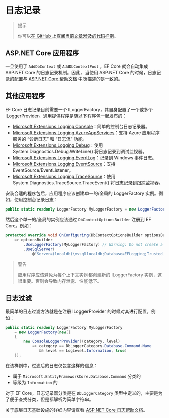 # 日志记录

> 提示
>
> 你可以[在 GitHub 上查阅当前文章涉及的代码样例](https://github.com/aspnet/EntityFramework.Docs/tree/master/samples/core/Miscellaneous/Logging)。

## ASP.NET Core 应用程序

一旦使用了 `AddDbContext` 或 `AddDbContextPool` ，EF Core 就会自动集成 ASP.NET Core 的日志记录机制。因此，当使用 ASP.NET Core 的时候，日志记录的配置与 [ASP.NET Core 帮助文档](https://docs.microsoft.com/en-us/aspnet/core/fundamentals/logging?tabs=aspnetcore2x) 中所描述的是一致的。

## 其他应用程序

EF Core 日志记录目前需要一个 ILoggerFactory，其自身配置了一个或多个 ILoggerProvider。通用提供程序是随以下程序包一起发布的：

* [Microsoft.Extensions.Logging.Console](https://www.nuget.org/packages/Microsoft.Extensions.Logging.Console/)：简单的控制台日志记录器。
* [Microsoft.Extensions.Logging.AzureAppServices](https://www.nuget.org/packages/Microsoft.Extensions.Logging.AzureAppServices/)：支持 Azure 应用程序服务的 “诊断日志” 和 “日志流” 功能。
* [Microsoft.Extensions.Logging.Debug](https://www.nuget.org/packages/Microsoft.Extensions.Logging.Debug/)：使用 System.Diagnostics.Debug.WriteLine() 将日志记录到调试监视器。
* [Microsoft.Extensions.Logging.EventLog](https://www.nuget.org/packages/Microsoft.Extensions.Logging.EventLog/)：记录到 Windows 事件日志。
* [Microsoft.Extensions.Logging.EventSource](https://www.nuget.org/packages/Microsoft.Extensions.Logging.EventSource/)：支持 EventSource/EventListener。
* [Microsoft.Extensions.Logging.TraceSource](https://www.nuget.org/packages/Microsoft.Extensions.Logging.TraceSource/)：使用 System.Diagnostics.TraceSource.TraceEvent() 将日志记录到跟踪监视器。

安装合适的程序包后，应用程序应该创建单一的/全局的 LoggerFactory 实例。例如，使用控制台记录日志：

```C#
public static readonly LoggerFactory MyLoggerFactory = new LoggerFactory(new[] {new ConsoleLoggerProvider((_,__) => true,true)});
```

然后这个单一的/全局的实例应该通过 `DbContextOptionsBuilder` 注册到 EF Core。例如：

```C#
protected override void OnConfiguring(DbContextOptionsBuilder optionsBuilder)
    => optionsBuilder
        .UseLoggerFactory(MyLoggerFactory) // Warning: Do not create a new ILoggerFactory instance each time
        .UseSqlServer(
            @"Server=(localdb)\mssqllocaldb;Database=EFLogging;Trusted_Connection=True;ConnectRetryCount=0");
```

> 警告
>
> 应用程序应该避免为每个上下文实例都创建新的 ILoggerFactory 实例，这很重要。否则会导致内存泄露、性能低下。

## 日志过滤

最简单的日志过滤方法就是在注册 ILoggerProvider 的时候对其进行配置。例如：

```C#
public static readonly LoggerFactory MyLoggerFactory
    = new LoggerFactory(new[]
    {
        new ConsoleLoggerProvider((category, level)
            => category == DbLoggerCategory.Database.Command.Name
               && level == LogLevel.Information, true)
    });
```

在该样例中，过滤后的日志仅包含这样的信息：

* 属于 `Microsoft.EntityFrameworkCore.Database.Command` 分类的
* 等级为 `Information` 的

对于 EF Core，日志记录器分类是在 `DbLoggerCategory` 类型中定义的，主要是为了便于查找分类，但是都解析为简单字符串。

关于底层日志基础设施的详细内容请查看 [ASP.NET Core 日志帮助文档](https://docs.microsoft.com/zh-cn/aspnet/core/fundamentals/logging?tabs=aspnetcore2x)。